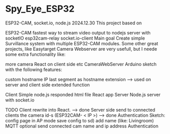 # Spy_Eye_ESP32

ESP32-CAM, socket.io, node.js
2024.12.30
This project based on

ESP32-CAM fastest way to stream video output to nodejs server with socketIO
esp32cam-relay
socket.io-client
Main goal
Create simple Survillance system with multiple ESP32-CAM modules. Some other great projects, like Easytarget Camera Webserver are very usefull, but I neede some extra functionality like:

more camera
React on client side
etc
CameraWebServer
Arduino sketch with the following features:

custom hostname
IP last segment as hostname extension --> used on server and client side
extended function

Client
Simple node.js responded html file
React app
Server
Node.js server with socket.io

TODO
Client rewrite into React. --> done
Server side
send to connected clients the camera id-s (ESP32CAM- < IP >) --> done
Authentication
Sketch:
config page in AP mode
save config to sd)
add name (like: Livingroom)
MQTT optional send connected cam name and ip address
Authentication
